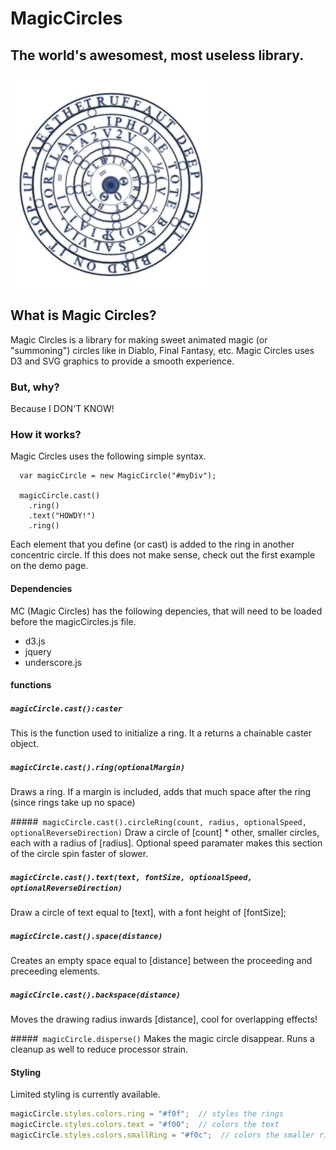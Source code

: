 MagicCircles
============

The world's awesomest, most useless library.
-----------------------------

![Magic Circle Man](https://raw.githubusercontent.com/danielstern/MagicCircles/master/logo.jpg)

What is Magic Circles?
--------
Magic Circles is a library for making sweet animated magic (or "summoning") circles like in Diablo, Final Fantasy, etc. Magic Circles uses D3 and SVG graphics to provide a smooth experience.

### But, why?
Because I DON'T KNOW!

### How it works?
Magic Circles uses the following simple syntax.

```
  var magicCircle = new MagicCircle("#myDiv");
  
  magicCircle.cast()
    .ring()
    .text("HOWDY!")
    .ring()
```

Each element that you define (or cast) is added to the ring in another concentric circle. If this does not make sense, check out the first example on the demo page.

#### Dependencies
MC (Magic Circles) has the following depencies, that will need to be loaded before the magicCircles.js file.

- d3.js
- jquery
- underscore.js


#### functions

##### `magicCircle.cast():caster`
This is the function used to initialize a ring. It a returns a chainable caster object.
  
##### `magicCircle.cast().ring(optionalMargin)`
Draws a ring. If a margin is included, adds that much space after the ring (since rings take up no space)
  
#####` magicCircle.cast().circleRing(count, radius, optionalSpeed, optionalReverseDirection)`
Draw a circle of [count] * other, smaller circles, each with a radius of [radius]. Optional speed paramater makes this section of the circle spin faster of slower.

##### `magicCircle.cast().text(text, fontSize, optionalSpeed, optionalReverseDirection)`
Draw a circle of text equal to [text], with a font height of [fontSize];

##### `magicCircle.cast().space(distance)`
Creates an empty space equal to [distance] between the proceeding and preceeding elements.

##### `magicCircle.cast().backspace(distance)`
Moves the drawing radius inwards [distance], cool for overlapping effects!

#####` magicCircle.disperse()`
Makes the magic circle disappear. Runs a cleanup as well to reduce processor strain.


#### Styling
Limited styling is currently available.

```javascript
magicCircle.styles.colors.ring = "#f0f";  // styles the rings
magicCircle.styles.colors.text = "#f00";  // colors the text
magicCircle.styles.colors.smallRing = "#f0c";  // colors the smaller rings in circleRing()
```

